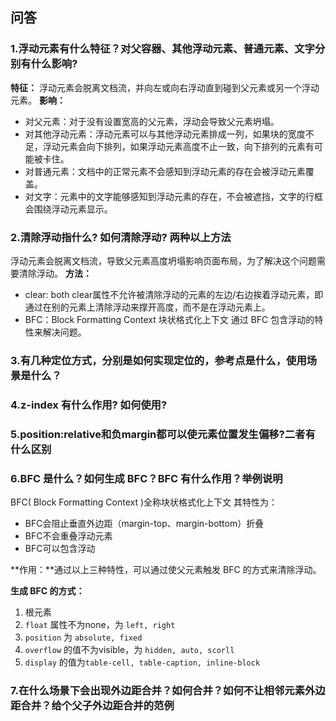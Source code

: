 ## 问答
### 1.浮动元素有什么特征？对父容器、其他浮动元素、普通元素、文字分别有什么影响?

**特征：**
浮动元素会脱离文档流，并向左或向右浮动直到碰到父元素或另一个浮动元素。
**影响：**
- 对父元素：对于没有设置宽高的父元素，浮动会导致父元素坍塌。
- 对其他浮动元素：浮动元素可以与其他浮动元素排成一列，如果块的宽度不足，浮动元素会向下排列，如果浮动元素高度不止一致，向下排列的元素有可能被卡住。
- 对普通元素：文档中的正常元素不会感知到浮动元素的存在会被浮动元素覆盖。
- 对文字：元素中的文字能够感知到浮动元素的存在，不会被遮挡，文字的行框会围绕浮动元素显示。

### 2.清除浮动指什么? 如何清除浮动? 两种以上方法

浮动元素会脱离文档流，导致父元素高度坍塌影响页面布局，为了解决这个问题需要清除浮动。
**方法：**
- clear: both
clear属性不允许被清除浮动的元素的左边/右边挨着浮动元素，即通过在别的元素上清除浮动来撑开高度，而不是在浮动元素上。
- BFC：Block Formatting Context 块状格式化上下文
通过 BFC 包含浮动的特性来解决问题。


### 3.有几种定位方式，分别是如何实现定位的，参考点是什么，使用场景是什么？



### 4.z-index 有什么作用? 如何使用?



### 5.position:relative和负margin都可以使元素位置发生偏移?二者有什么区别



### 6.BFC 是什么？如何生成 BFC？BFC 有什么作用？举例说明

BFC( Block Formatting Context )全称块状格式化上下文
其特性为：
- BFC会阻止垂直外边距（margin-top、margin-bottom）折叠
- BFC不会重叠浮动元素
- BFC可以包含浮动

**作用：**通过以上三种特性，可以通过使父元素触发 BFC 的方式来清除浮动。

**生成 BFC 的方式：**
1. 根元素
2. `float` 属性不为none，为 `left, right`
3. `position` 为 `absolute, fixed`
4. `overflow` 的值不为visible，为 `hidden, auto, scorll`
5. `display` 的值为`table-cell, table-caption, inline-block`


### 7.在什么场景下会出现外边距合并？如何合并？如何不让相邻元素外边距合并？给个父子外边距合并的范例
